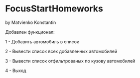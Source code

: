 # FocusStartHomeworks
by Matvienko Konstantin

Добавлен функционал:

1 - Добавить автомобиль в список 

2 - Вывести список всех добавленных автомобилей

3 - Вывести список отфильтрованых по кузову автомобилей 

4 - Выход
